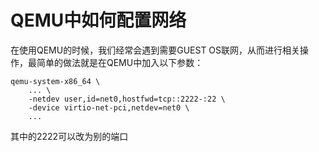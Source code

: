 # QEMU中如何配置网络

在使用QEMU的时候，我们经常会遇到需要GUEST OS联网，从而进行相关操作，最简单的做法就是在QEMU中加入以下参数：

```console
qemu-system-x86_64 \
    ... \
    -netdev user,id=net0,hostfwd=tcp::2222-:22 \
    -device virtio-net-pci,netdev=net0 \
    ...
```

其中的2222可以改为别的端口